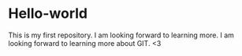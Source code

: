 # Hello-world
This is my first repository.
I am looking forward to learning more.
I am looking forward to learning more about GIT.
<3
